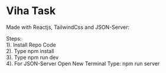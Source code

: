 # Viha Task

Made with Reactjs, TailwindCss and JSON-Server:


Steps: <br/>
1). Install Repo Code <br/>
2). Type npm install <br/>
3). Type npm run dev <br/>
4). For JSON-Server Open New Terminal Type: npm run server

